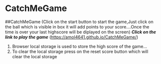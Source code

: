 # CatchMeGame
##CatchMeGame (Click on the start button to start the game,Just click on the ball which is visible in box it will add points to your score....Once the time is over your last highscore will be diplayed on the screen)
***Click on the link to play the game***
(https://amol4641.github.io/CatchMeGame/)
1. Browser local storage is used to store the high score of the game...
2. To clear the local storage press on the reset score button which will clear the local storage
